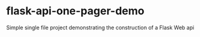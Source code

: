 # flask-api-one-pager-demo

Simple single file project demonstrating the construction of a Flask Web api
